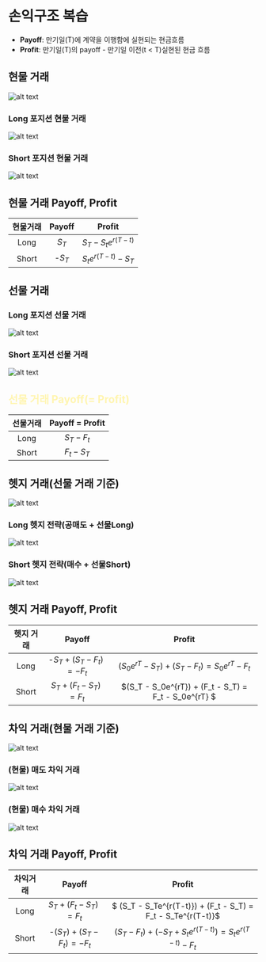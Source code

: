 # **손익구조 복습**

- **Payoff**: 만기일(T)에 계약을 이행함에 실현되는 현금흐름
- **Profit**: 만기일(T)의 payoff - 만기일 이전(t < T)실현된 현금 흐름

## **현물 거래**

![alt text](./img/2_현물_거래.png)

### **Long 포지션 현물 거래**

![alt text](./img/2_Long_현물.png)

### **Short 포지션 현물 거래**

![alt text](./img/2_Short_현물.png)

## **현물 거래 Payoff, Profit**

|현물거래| Payoff |        Profit         |
|:-----:|:------:|:---------------------:|
|  Long |$S_T$   |$S_T - S_{t}e^{r(T-t)}$|
| Short |-$S_T$  |$S_{t}e^{r(T-t)} - S_T$|

## **선물 거래**

### **Long 포지션 선물 거래**

![alt text](./img/2_Long_선물.png)

### **Short 포지션 선물 거래**

![alt text](./img/2_Short_선물.png)

## <span style="color:#fff5b1">**선물 거래 Payoff(= Profit)**</span>

|선물거래| Payoff = Profit |
|:-----:|:---------------:|
| Long  |$S_T - F_t$      |
| Short |$F_t - S_T$      |

## **헷지 거래(선물 거래 기준)**

![alt text](./img/2_헷지.png)

### **Long 헷지 전략(공매도 + 선물Long)**

![alt text](./img/2_Long_헷지.png)

### **Short 헷지 전략(매수 + 선물Short)**

![alt text](./img/2_Short_헷지.png)

## **헷지 거래 Payoff, Profit**

|헷지 거래|          Payoff             |                         Profit                        |
|:------:|:---------------------------:|:-----------------------------------------------------:|
|Long    |-$S_T + (S_T - F_t) = - F_t$ | $(S_{0}e^{rT} - S_T) + (S_T - F_t) = S_0e^{rT} - F_t$ |
|Short   |$S_T + (F_t - S_T) = F_t$  | $(S_T - S_0e^{rT}) + (F_t - S_T) = F_t - S_0e^{rT} $   |

## **차익 거래(현물 거래 기준)**

![alt text](./img/2_차익거래.png)

### **(현물) 매도 차익 거래**

![alt text](./img/2_매도_차익거래.png)

### **(현물) 매수 차익 거래**

![alt text](./img/2_매수_차익거래.png)

## **차익 거래 Payoff, Profit**

|차익거래|          Payoff             |                             Profit                                 |
|:-----:|:---------------------------:|:------------------------------------------------------------------:|
|Long   |$S_T + (F_t - S_T) = F_t$ | $ (S_T - S_Te^{r(T-t)}) + (F_t - S_T) =  F_t - S_Te^{r(T-t)}$             |
|Short  |-$(S_T) + (S_T - F_t) = - F_t$  | $(S_T - F_t) + (- S_T + S_te^{r(T-t)}) = S_te^{r(T-t)} - F_t$|